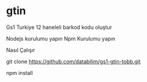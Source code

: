 # gtin
Gs1 Turkiye 12 haneleli barkod kodu oluştur 

Nodejs kurulumu yapın 
Npm Kurulumu yapın 



Nasıl Çalışır 

git clone https://github.com/databilim/gs1-gtin-tobb.git 


npm install 



